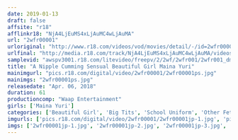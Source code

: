 ```yaml
---
date: 2019-01-13
draft: false
affsite: "r18"
afflinkr18: "NjA4LjEuMS4xLjAuMC4wLjAuMA"
url: "2wfr00001"
urloriginal: "http://www.r18.com/videos/vod/movies/detail/-/id=2wfr00001"
urlfinal: "http://media.r18.com/track/NjA4LjEuMS4xLjAuMC4wLjAuMA/videos/vod/movies/detail/-/id=2wfr00001"
samplevid: "awspv3001.r18.com/litevideo/freepv/2/2wf/2wfr001/2wfr001_dmb_w.mp4"
title: "A Nipple Cumming Sensual Beautiful Girl Maina Yuri"
mainimgurl: "pics.r18.com/digital/video/2wfr00001/2wfr00001ps.jpg"
mainimgs: "2wfr00001ps.jpg"
releasedate: "Apr. 06, 2018"
duration: 61
productioncomp: "Waap Entertainment"
girls: ['Maina Yuri']
categories: ['Beautiful Girl', 'Big Tits', 'School Uniform', 'Other Fetishes', 'Featured Actress', 'Egg Vibrator', 'Hi-Def']
imgurls: ['pics.r18.com/digital/video/2wfr00001/2wfr00001jp-1.jpg', 'pics.r18.com/digital/video/2wfr00001/2wfr00001jp-2.jpg', 'pics.r18.com/digital/video/2wfr00001/2wfr00001jp-3.jpg', 'pics.r18.com/digital/video/2wfr00001/2wfr00001jp-4.jpg', 'pics.r18.com/digital/video/2wfr00001/2wfr00001jp-5.jpg', 'pics.r18.com/digital/video/2wfr00001/2wfr00001jp-6.jpg', 'pics.r18.com/digital/video/2wfr00001/2wfr00001jp-7.jpg', 'pics.r18.com/digital/video/2wfr00001/2wfr00001jp-8.jpg', 'pics.r18.com/digital/video/2wfr00001/2wfr00001jp-9.jpg', 'pics.r18.com/digital/video/2wfr00001/2wfr00001jp-10.jpg', 'pics.r18.com/digital/video/2wfr00001/2wfr00001jp-11.jpg', 'pics.r18.com/digital/video/2wfr00001/2wfr00001jp-12.jpg', 'pics.r18.com/digital/video/2wfr00001/2wfr00001jp-13.jpg', 'pics.r18.com/digital/video/2wfr00001/2wfr00001jp-14.jpg', 'pics.r18.com/digital/video/2wfr00001/2wfr00001jp-15.jpg', 'pics.r18.com/digital/video/2wfr00001/2wfr00001jp-16.jpg', 'pics.r18.com/digital/video/2wfr00001/2wfr00001jp-17.jpg', 'pics.r18.com/digital/video/2wfr00001/2wfr00001jp-18.jpg', 'pics.r18.com/digital/video/2wfr00001/2wfr00001jp-19.jpg', 'pics.r18.com/digital/video/2wfr00001/2wfr00001jp-20.jpg']
imgs: ['2wfr00001jp-1.jpg', '2wfr00001jp-2.jpg', '2wfr00001jp-3.jpg', '2wfr00001jp-4.jpg', '2wfr00001jp-5.jpg', '2wfr00001jp-6.jpg', '2wfr00001jp-7.jpg', '2wfr00001jp-8.jpg', '2wfr00001jp-9.jpg', '2wfr00001jp-10.jpg', '2wfr00001jp-11.jpg', '2wfr00001jp-12.jpg', '2wfr00001jp-13.jpg', '2wfr00001jp-14.jpg', '2wfr00001jp-15.jpg', '2wfr00001jp-16.jpg', '2wfr00001jp-17.jpg', '2wfr00001jp-18.jpg', '2wfr00001jp-19.jpg', '2wfr00001jp-20.jpg']
---
```

